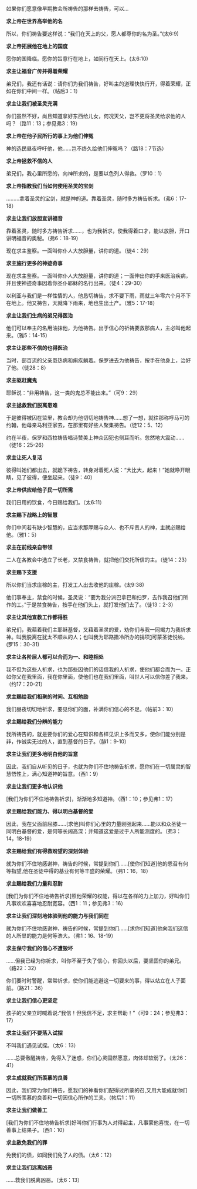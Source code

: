 如果你们愿意像早期教会所祷告的那样去祷告，可以…

**求上帝在世界高举他的名**

所以，你们祷告要这样说：“我们在天上的父，愿人都尊你的名为圣。”(太6:9)

**求上帝拓展他在地上的国度**

愿你的国降临。愿你的旨意行在地上，如同行在天上。(太6:10)

**求主让福音广传并得着荣耀**

弟兄们，我还有话说：请你们为我们祷告，好叫主的道理快快行开，得着荣耀，正如在你们中间一样。（帖后3：1）

**求主让我们被圣灵充满**

你们虽然不好，尚且知道拿好东西给儿女，何况天父，岂不更将圣灵给求他的人吗？（路11：13；参见弗3：19）

**求上帝在他子民所行的事上为他们伸冤**

神的选民昼夜呼吁他，他……岂不终久给他们伸冤吗？（路18：7节选）

**求上帝拯救不信的人**

弟兄们，我心里所愿的，向神所求的，是要以色列人得救。（罗10：1）

**求上帝指教我们当如何使用圣灵的宝剑**

………拿着圣灵的宝剑，就是神的道。靠着圣灵，随时多方祷告祈求。（弗6：17-18）

**求主让我们放胆宣讲福音**

靠着圣灵，随时多方祷告祈求……，也为我祈求，使我得着口才，能以放胆，开口讲明福音的奥秘。（弗6：18-19）

现在求主鉴察。一面叫你仆人大放胆量，讲你的道。（徒4：29）

**求主施行更多的神迹奇事**

现在求主鉴察。一面叫你仆人大放胆量，讲你的道；一面伸出你的手来医治疾病，并且使神迹奇事因着你圣仆耶稣的名行出来。（徒4：29-30）

以利亚与我们是一样性情的人，他恳切祷告，求不要下雨，雨就三年零六个月不下在地上。他又祷告，天就降下雨来，地也生出土产。（雅5：17-18）

**求主让我们生病的弟兄得医治**

他们可以奉主的名用油抹他，为他祷告。出于信心的祈祷要救那病人，主必叫他起来。（雅5：14-15）

**求主让那些不信的也得医治**

当时，部百流的父亲患热病和痢疾躺着。保罗进去为他祷告，按手在他身上，治好了他。（徒28：8）

**求主驱赶魔鬼**

耶稣说：“非用祷告，这一类的鬼总不能出来。”（可9：29）

**求主拯救我们脱离患难**

于是彼得被囚在监里，教会却为他切切地祷告神……想了一想，就往那称呼马可的约翰，他母亲马利亚家去，在那里有好些人聚集祷告。（徒12：5、12）

约在半夜，保罗和西拉祷告唱诗赞美上神众囚犯也侧耳而听。忽然地大震动……（徒16：25-26）

**求主让死人复活**

彼得叫她们都出去，就跪下祷告，转身对着死人说：“大比大，起来！”她就睁开眼睛，见了彼得，便坐起来。（徒9：40）

**求上帝供应给他子民一切所需**

我们日用的饮食，今日赐给我们。（太6:11）

**求主赐下战略上的智慧**

你们中间若有缺少智慧的，应当求那厚赐与众人、也不斥责人的神，主就必赐给他。（雅1：5）

**求主在前线亲自带领**

二人在各教会中选立了长老，又禁食祷告，就把他们交托所信的主。（徒14：23）

**求主赐下支援**

所以你们当求庄稼的主，打发工人出去收他的庄稼。(太9:38)

他们事奉主，禁食的时候，圣灵说：“要为我分派巴拿巴和扫罗，去作我召他们所作的工。”于是禁食祷告，按手在他们头上，就打发他们去了。（徒13：2-3）

**求主让其他宣教工作都得胜**

弟兄们，我藉着我们主耶稣基督，又藉着圣灵的爱，劝你们与我一同竭力为我祈求神。叫我脱离在犹太不顺从的人；也叫我为耶路撒冷所办的捐项[1](#sup1)可蒙圣徒悦纳。(罗15：30-31)

**求主让各阶层人都可以合而为一、和睦相处**

我不但为这些人祈求，也为那些因他们的话信我的人祈求，使他们都合而为一。正如你父在我里面，我在你里面，使他们也在我们里面，叫世人可以信你差了我来。（约17：20-21）

**求主赐给我们相聚的时间、互相勉励**

我们昼夜切切地祈求，要见你们的面，补满你们信心的不足。（帖前3：10）

**求主赐给我们分辨的能力**

我所祷告的，就是要你们的爱心在知识和各样见识上多而又多，使你们能分别是非，作诚实无过的人，直到基督的日子。（腓1：9-10）

**求主让我们更多地明白他的旨意**

因此，我们自从听见的日子，也就为你们不住地祷告祈求，愿你们在一切属灵的智慧悟性上，满心知道神的旨意。（西1：9）

**求主让我们更多地认识他**

[我们为你们不住地祷告祈求]，渐渐地多知道神。（西1：10；参见弗1：17）

**求主赐给我们能力、得以明白基督的爱**

因此，我在父面前屈膝……[求他]叫你们心里的力量刚强起来……能以和众圣徒一同明白基督的爱，是何等长阔高深；并知道这爱是过于人所能测度的。（弗3：14，18-19）

**求主赐给我们有得救盼望的深刻体验**

就为你们不住地感谢神，祷告的时候，常提到你们……[使你们知道]他的恩召有何等指望,他在圣徒中得的基业有何等丰盛的荣耀。（弗1：16，18）

**求主赐给我们力量和忍耐**

[我们为你们不住地祷告祈求]照他荣耀的权能，得以在各样的力上加力，好叫你们凡事欢欢喜喜地忍耐宽容。（西1：11；参见弗3：16）

**求主让我们深刻地体验到他的能力与我们同在**

就为你们不住地感谢神，祷告的时候，常提到你们……[求你们知道]他向我们这信的人所显的能力是何等浩大。（弗1：16、18-19）

**求主保守我们的信心不遭毁坏**

……但我已经为你祈求，叫你不至于失了信心，你回头以后，要坚固你的弟兄。（路22：32）

你们要时时警醒，常常祈求，使你们能逃避这一切要来的事，得以站立在人子面前。（路21：36）

**求主让我们信心更坚定**

孩子的父亲立时喊着说:“我信！但我信不足，求主帮助！”（可9：24；参见弗3：17）

**求主让我们不要落入试探**

不叫我们遇见试探。（太6：13）

……总要儆醒祷告，免得入了迷惑，你们心灵固然愿意，肉体却软弱了。（太26：41）

**求主成就我们所羡慕的良善**

因此，我们常为你们祷告，愿我们的神看你们配得过所蒙的召,又用大能成就你们一切所羡慕的良善和一切因信心所作的工夫。（帖后1：11）

**求主让我们做善工**

[我们为你们不住地祷告祈求]好叫你们行事为人对得起主，凡事蒙他喜悦，在一切善事上结果子。（西1：10）

**求主赦免我们的罪**

免我们的债，如同我们免了人的债。（太6：12）

**求主让我们远离凶恶**

……救我们脱离凶恶。（太6：13）